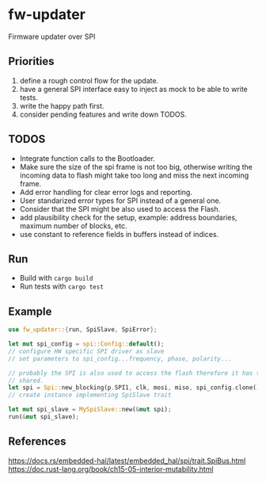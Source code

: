 # fw-updater

Firmware updater over SPI

## Priorities

1. define a rough control flow for the update.
2. have a general SPI interface easy to inject as mock to be able to write
tests.
3. write the happy path first.
4. consider pending features and write down TODOS.

## TODOS

- Integrate function calls to the Bootloader.
- Make sure the size of the spi frame is not too big, otherwise writing the
incoming data to flash might take too long and miss the next incoming frame.
- Add error handling for clear error logs and reporting.
- User standarized error types for SPI instead of a general one.
- Consider that the SPI might be also used to access the Flash.
- add plausibility check for the setup, example: address boundaries, maximum
number of blocks, etc.
- use constant to reference fields in buffers instead of indices.

## Run

- Build with `cargo build`
- Run tests with `cargo test`

## Example

```rust
use fw_updater::{run, SpiSlave, SpiError};

let mut spi_config = spi::Config::default();
// configure HW specific SPI driver as slave
// set parameters to spi_config...frequency, phase, polarity...

// probably the SPI is also used to access the flash therefore it has to be
// shared.
let spi = Spi::new_blocking(p.SPI1, clk, mosi, miso, spi_config.clone());
// create instance implementing SpiSlave trait

let mut spi_slave = MySpiSlave::new(&mut spi);
run(&mut spi_slave);
```

## References

<https://docs.rs/embedded-hal/latest/embedded_hal/spi/trait.SpiBus.html>
<https://doc.rust-lang.org/book/ch15-05-interior-mutability.html>
